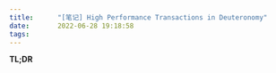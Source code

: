 ```yaml
---
title:      "[笔记] High Performance Transactions in Deuteronomy"
date:       2022-06-28 19:18:58
tags:
---
```


**TL;DR**